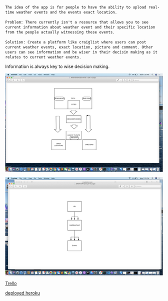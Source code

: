     The idea of the app is for people to have the ability to upload real-time weather events and the events exact location.

    Problem: There currently isn't a resource that allows you to see current information about weather event and their specific location from the people actually witnessing these events.

    Solution: Create a platform like craiglist where users can post current weather events, exact location, picture and comment. Other users can see information and be wiser in their decisin making as it relates to current weather events.

Information is always key to wise decision making.

![WIREFRAME](wireframe.png)


![ERG](ERG.PNG)
            

[Trello](https://www.trello.com/b/T1BmkSeg/drone-aid)

[deployed heroku ](https://www.weatherwize.herokuapp.com/)




